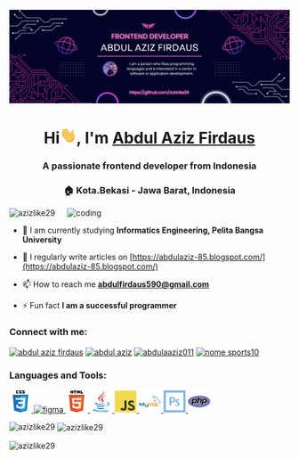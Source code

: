 ![logo](https://github.com/AzizLike29/AzizLike29/blob/main/Banner.png)

<h1 align="center">Hi<img src="https://github.com/ABSphreak/ABSphreak/blob/master/gifs/Hi.gif" width="30px" height="30px">, I'm <a href='https://instagram.com/abdulaaziz011'>Abdul Aziz Firdaus</a></h1>
<h3 align="center">A passionate frontend developer from Indonesia</h3>

<h3 align="center">🏠 Kota.Bekasi - Jawa Barat, Indonesia</h3>

<img align="right" alt="coding" width="400" src="https://i.pinimg.com/originals/54/e3/7d/54e37d8074ebcde1d96c77d7b2a7f310.gif">

<p align="left"> <img src="https://komarev.com/ghpvc/?username=azizlike29&label=Profile%20views&color=0e75b6&style=flat" alt="azizlike29" /> </p>

- 🏫 I am currently studying **Informatics Engineering, Pelita Bangsa University**

- 📝 I regularly write articles on [https://abdulaziz-85.blogspot.com/](https://abdulaziz-85.blogspot.com/)

- 📫 How to reach me **abdulfirdaus590@gmail.com**

- ⚡ Fun fact **I am a successful programmer**

<h3 align="left">Connect with me:</h3>
<p align="left">
<a href="https://linkedin.com/in/abdul aziz firdaus" target="blank"><img align="center" src="https://raw.githubusercontent.com/rahuldkjain/github-profile-readme-generator/master/src/images/icons/Social/linked-in-alt.svg" alt="abdul aziz firdaus" height="30" width="40" /></a>
<a href="https://fb.com/abdul aziz" target="blank"><img align="center" src="https://raw.githubusercontent.com/rahuldkjain/github-profile-readme-generator/master/src/images/icons/Social/facebook.svg" alt="abdul aziz" height="30" width="40" /></a>
<a href="https://instagram.com/abdulaaziz011" target="blank"><img align="center" src="https://raw.githubusercontent.com/rahuldkjain/github-profile-readme-generator/master/src/images/icons/Social/instagram.svg" alt="abdulaaziz011" height="30" width="40" /></a>
<a href="https://www.youtube.com/c/nome sports10" target="blank"><img align="center" src="https://raw.githubusercontent.com/rahuldkjain/github-profile-readme-generator/master/src/images/icons/Social/youtube.svg" alt="nome sports10" height="30" width="40" /></a>
</p>

<h3 align="left">Languages and Tools:</h3>
<p align="left"> <a href="https://www.w3schools.com/css/" target="_blank" rel="noreferrer"> <img src="https://raw.githubusercontent.com/devicons/devicon/master/icons/css3/css3-original-wordmark.svg" alt="css3" width="40" height="40"/> </a> <a href="https://www.figma.com/" target="_blank" rel="noreferrer"> <img src="https://www.vectorlogo.zone/logos/figma/figma-icon.svg" alt="figma" width="40" height="40"/> </a> <a href="https://www.w3.org/html/" target="_blank" rel="noreferrer"> <img src="https://raw.githubusercontent.com/devicons/devicon/master/icons/html5/html5-original-wordmark.svg" alt="html5" width="40" height="40"/> </a> <a href="https://www.java.com" target="_blank" rel="noreferrer"> <img src="https://raw.githubusercontent.com/devicons/devicon/master/icons/java/java-original.svg" alt="java" width="40" height="40"/> </a> <a href="https://developer.mozilla.org/en-US/docs/Web/JavaScript" target="_blank" rel="noreferrer"> <img src="https://raw.githubusercontent.com/devicons/devicon/master/icons/javascript/javascript-original.svg" alt="javascript" width="40" height="40"/> </a> <a href="https://www.mysql.com/" target="_blank" rel="noreferrer"> <img src="https://raw.githubusercontent.com/devicons/devicon/master/icons/mysql/mysql-original-wordmark.svg" alt="mysql" width="40" height="40"/> </a> <a href="https://www.photoshop.com/en" target="_blank" rel="noreferrer"> <img src="https://raw.githubusercontent.com/devicons/devicon/master/icons/photoshop/photoshop-line.svg" alt="photoshop" width="40" height="40"/> </a> <a href="https://www.php.net" target="_blank" rel="noreferrer"> <img src="https://raw.githubusercontent.com/devicons/devicon/master/icons/php/php-original.svg" alt="php" width="40" height="40"/> </a> </p>

<p><img align="left" src="https://github-readme-stats.vercel.app/api/top-langs?username=azizlike29&show_icons=true&theme=dark&locale=en&layout=compact" alt="azizlike29" /></p>

<p>&nbsp;<img align="center" src="https://github-readme-stats.vercel.app/api?username=azizlike29&show_icons=true&theme=dark&locale=en" alt="azizlike29" /></p>

<p><img align="center" src="https://github-readme-streak-stats.herokuapp.com/?user=azizlike29&theme=dark" alt="azizlike29" /></p>
